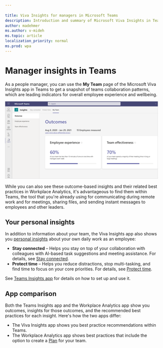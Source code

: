 ```yaml
---

title: Viva Insights for managers in Microsoft Teams
description: Introduction and summary of Microsoft Viva Insights in Teams for managers
author: madehmer
ms.author: v-mideh
ms.topic: article
localization_priority: normal 
ms.prod: wpa
---
```


# Manager insights in Teams

As a people manager, you can use the **My Team** page of the Microsoft Viva Insights app in Teams to get a snapshot of teams collaboration patterns, which are leading indicators for overall employee experience and wellbeing.

![My Team page in Teams](./images/my-team-page.png)

While you can also see these outcome-based insights and their related best practices in Workplace Analytics, it's advantageous to find them within Teams, the tool that you're already using for communicating during remote work and for meetings, sharing files, and sending instant messages to employees and other leaders.

## Your personal insights

In addition to information about your team, the Viva Insights app also shows you [personal insights](https://docs.microsoft.com/insights/teams-app) about your own daily work as an employee:

* **Stay connected** – Helps you stay on top of your collaboration with colleagues with AI-based task suggestions and meeting assistance. For details, see [Stay connected](https://docs.microsoft.com/insights/teams-app-use-insights#stay-connected).
* **Protect time** – Helps you reduce distractions, stop multi-tasking, and find time to focus on your core priorities. For details, see [Protect time](https://docs.microsoft.com/insights/teams-app-use-insights#protect-time).

See [Teams Insights app](https://docs.microsoft.com/insights/teams-app) for details on how to set up and use it.

## App comparison

Both the Teams Insights app and the Workplace Analytics app show you outcomes, insights for those outcomes, and the recommended best practices for each insight. Here's how the two apps differ:

* The Viva Insights app shows you best practice recommendations within Teams.
* The Workplace Analytics app shows best practices that include the option to create a [Plan](./plans.md) for your team.
